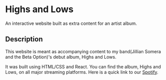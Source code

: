 # Highs and Lows
An interactive website built as extra content for an artist album.

## Description
This website is meant as accompanying content to my band(Jillian Somera and the Beta Option)'s debut album, Highs and Lows. 

It was built using HTML/CSS and React. You can find the album, Highs and Lows, on all major streaming platforms. Here is a quick link to our [Spotify](https://spoti.fi/2ng60qA).
